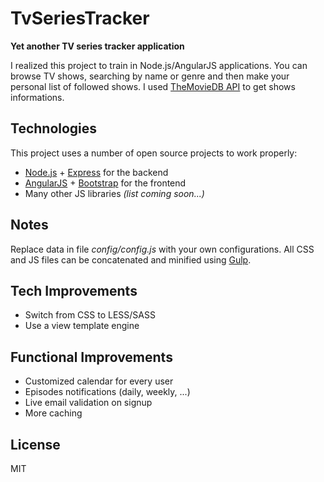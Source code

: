 TvSeriesTracker
=====
**Yet another TV series tracker application**

I realized this project to train in Node.js/AngularJS applications.
You can browse TV shows, searching by name or genre and then make your personal list of followed shows. I used [TheMovieDB API] to get shows informations.

Technologies
----

This project uses a number of open source projects to work properly:

* [Node.js] + [Express] for the backend
* [AngularJS] + [Bootstrap] for the frontend
* Many other JS libraries *(list coming soon...)*

Notes
----
Replace data in file *config/config.js* with your own configurations.
All CSS and JS files can be concatenated and minified using [Gulp].

Tech Improvements
----
* Switch from CSS to LESS/SASS
* Use a view template engine

Functional Improvements
----
* Customized calendar for every user
* Episodes notifications (daily, weekly, ...)
* Live email validation on signup
* More caching

License
----
MIT

[TheMovieDB API]:https://www.themoviedb.org/documentation/api
[tvshow-tracker]:https://github.com/sahat/tvshow-tracker
[Node.js]:http://nodejs.org
[Express]:http://expressjs.com
[AngularJS]:https://angularjs.org/
[Bootstrap]:http://getbootstrap.com/
[Gulp]:http://gulpjs.com/